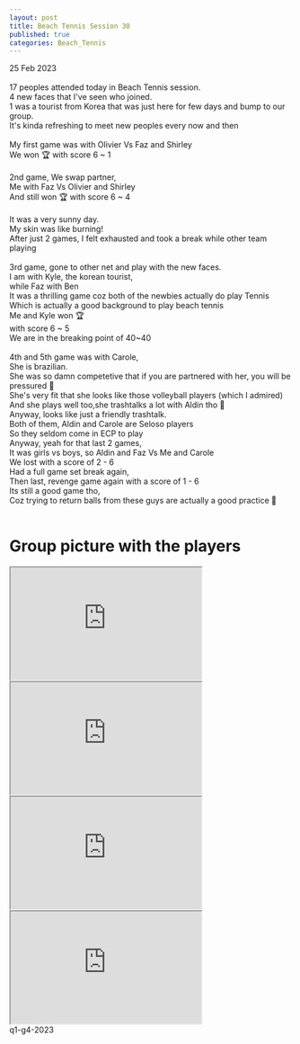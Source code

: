 ```yaml
---
layout: post
title: Beach Tennis Session 30
published: true
categories: Beach_Tennis
---
```

25 Feb 2023
<br>
<br>
17 peoples attended today in Beach Tennis session.
<br>
4 new faces that I've seen who joined.
<br>
1 was a tourist from Korea that was just here for few days
and bump to our group.
<br>
It's kinda refreshing to meet new peoples every now and then 
<br>
<br>
My first game was with Olivier Vs Faz and Shirley
<br>
We won  🏆 with score 6 ~ 1 
<br>
<br>
2nd game, We swap partner, 
<br>
Me with Faz Vs Olivier and Shirley
<br>
And still won 🏆 with score 6 ~ 4
<br>
<br>
It was a very sunny day.
<br>
My skin was like burning!
<br>
After just 2 games, I felt exhausted and took a break while other team playing
<br>
<br>
3rd game, gone to other net and play with the new faces.
<br>
I am with Kyle, the korean tourist, 
<br>
while Faz with Ben
<br>
It was a thrilling game coz both of the newbies actually do play Tennis
<br>
Which is actually a good background to play beach tennis
<br>
Me and Kyle won 🏆
<br>
with score 6 ~ 5
<br>
We are in the breaking point of 40~40
<br>
<br>
4th and 5th game was with Carole,
<br>
She is brazilian.
<br>
She was so damn competetive that if you are partnered with her, you will be pressured 😬
<br>
She's very fit that she looks like those volleyball players (which I admired)
<br>
And she plays well too,she trashtalks a lot with Aldin tho 🤭
<br>
Anyway, looks like just a friendly trashtalk. 
<br>
Both of them, Aldin and Carole are Seloso players
<br>
So they seldom come in ECP to play
<br>
Anyway, yeah for that last 2 games,
<br>
It was girls vs boys, so Aldin and Faz Vs Me and Carole
<br>
We lost with a score of 2 - 6
<br>
Had a full game set break again,
<br>
Then last, revenge game again with a score of 1 - 6 
<br>
Its still a good game tho,
<br>
Coz trying to return balls from these guys are actually a good practice 💪
<br>
<br>
# Group picture with the players
<iframe src="https://drive.google.com/file/d/1Ni-ruIc9p0VVxl-gJbQ13KKSlywo8JzM/preview" width="340" height="200" allow="autoplay"></iframe>
<iframe src="https://drive.google.com/file/d/1SC_V4UcxNrZzPCDWO3Z4enNx7RVo02Cu/preview" width="340" height="200" allow="autoplay"></iframe>
<iframe src="https://drive.google.com/file/d/1ZREZ7c6gIdEZiYErGcELzsqJkrxLI7Ce/preview" width="340" height="200" allow="autoplay"></iframe>
<iframe src="https://drive.google.com/file/d/1L26PKCa7xGjwCBa0V_BWBaNivU4e-cyO/preview" width="340" height="200" allow="autoplay"></iframe>
<br>
q1-g4-2023
